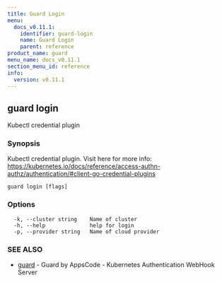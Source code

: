 ```yaml
---
title: Guard Login
menu:
  docs_v0.11.1:
    identifier: guard-login
    name: Guard Login
    parent: reference
product_name: guard
menu_name: docs_v0.11.1
section_menu_id: reference
info:
  version: v0.11.1
---
```


## guard login

Kubectl credential plugin

### Synopsis

Kubectl credential plugin. Visit here for more info: https://kubernetes.io/docs/reference/access-authn-authz/authentication/#client-go-credential-plugins

```
guard login [flags]
```

### Options

```
  -k, --cluster string    Name of cluster
  -h, --help              help for login
  -p, --provider string   Name of cloud provider
```

### SEE ALSO

* [guard](/docs/v0.11.1/reference/guard)	 - Guard by AppsCode - Kubernetes Authentication WebHook Server

